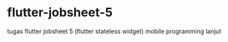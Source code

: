 # flutter-jobsheet-5

tugas flutter jobsheet 5 (flutter stateless widget) mobile programming lanjut
